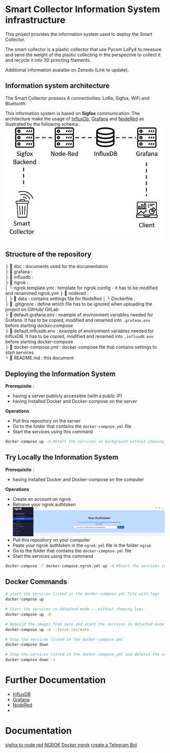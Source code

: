
# Smart Collector Information System infrastructure 

This project provides the information system used to deploy the Smart Collector. 

The smart collector is a plastic collector that use Pycom LoPy4 to measure and send the weight of the plastic collecting in the perspective to collect it and recycle it into 3D princting filaments.

Additional information avaialbe on Zenodo (Link to update). 

## Information system architecture
The Smart Collector possess 4 connectivities: LoRa, Sigfox, WiFi and Bluetooth.

This information system is based on **Sigfox** communication. The architecture make the usage of [InfluxDb](https://www.influxdata.com/), [Grafana](https://grafana.com/) and [NodeRed](https://nodered.org/) as illustrated by the following schema.  
![Smart Collector Information System Architecture](doc/Sigfox-Architecture.png)


## Structure of the repository
  
├ :file_folder: doc : documents used for the documentation  
├ :file_folder: grafana :  
├ :file_folder: influxdb :  
├ :file_folder: ngrok :  
│  └ ngrok.template.yml :  template for ngrok config - it has to be modified and renammed ngrok.yml 
├ :file_folder: nodered :  
│  ├ :file_folder: data : contains settings file for NodeRed 
│  └ Dockerfile :   
├ :page_facing_up: .gitignore : define which file has to be ignored when uploading the project on GitHub/ GitLab   
├ :page_facing_up: default.grafana.env : example of environment variables needed for Grafana. It has to be copied, modified and renamed into `.grafana.env` before starting docker-compose   
├ :page_facing_up: default.influxdb.env : example of environment variables needed for InfluxDB. It has to be copied, modified and renamed into `.influxdb.env` before starting docker-compose  
├ :page_facing_up: docker-compose.yml : docker-compose file that contains settings to start services    
└ :page_facing_up: README.md : this document  

## Deploying the Information System
**Prerequisite** : 
* having a server publicly accessible (with a public IP)
* having installed Docker and Docker-compose on the server

**Operations**
* Pull this repository on the server
* Go to the folder that contains the `docker-compose.yml` file
* Start the services using this command
``` bash
docker-compose up -d #Start the services in background without showing logs, remove -d to see logs
```

## Try Locally the Information System 
**Prerequisite** : 
* having installed Docker and Docker-compose on the computer

**Operations**
* Create an account on ngrok
* Retrieve your ngrok authtoken  
![NGROK AuthToken Example](doc/Ngrok/AuthTokenExemple.png)
* Pull this repository on your computer
* Paste your ngrok authtoken in the `ngrok.yml` file in the folder `ngrok`
* Go to the folder that contains the `docker-compose.yml` file
* Start the services using this command
``` bash
docker-compose -f docker-compose.ngrok.yml up -d #Start the services in background without showing logs, remove -d to see logs
```


## Docker Commands
``` bash
# start the services listed in the docker-compose.yml file with logs  
docker-compose up 
```

``` bash
# Start the services in detached mode -- without showing logs
docker-compose up -d 
```

``` bash
# Rebuild the images from zero and start the services in detached mode 
docker-compose up -d --force-recreate
```

``` bash
# Stop the services listed in the docker-compose.yml 
docker-compose down 
```

``` bash
# Stop the services listed in the docker-compose.yml and deleted the volume associated with the images
docker-compose down -v
```

# Further Documentation

* [InfluxDB](.\doc\InfluxDB.md)
* [Grafana](.\doc\Grafana.md)
* [NodeRed](.\doc\NodeRed.md)
* 


# Documentation 
[](https://primalcortex.wordpress.com/2016/02/17/sigfox-backend-receiving-and-processing-data/)

[sigfox to node red](https://youtu.be/8F4bSnaID5U)
[NGROK](https://ngrok.com/docs#tunnel-definitions)
[Docker ngrok](https://github.com/wernight/docker-ngrok)
[create a Telegram Bot](https://gist.github.com/ilap/cb6d512694c3e4f2427f85e4caec8ad7)
